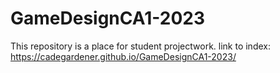 # GameDesignCA1-2023
This repository is a place for student projectwork.
link to index: https://cadegardener.github.io/GameDesignCA1-2023/
